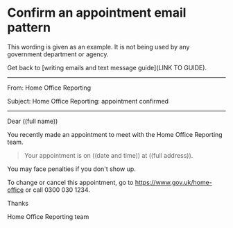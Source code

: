 # Confirm an appointment email pattern

This wording is given as an example. It is not being used by any government department or agency.

Get back to [writing emails and text message guide](LINK TO GUIDE). 

***

From: Home Office Reporting

Subject: Home Office Reporting: appointment confirmed

***

Dear ((full name))

You recently made an appointment to meet with the Home Office Reporting team.

> Your appointment is on ((date and time)) at ((full address)). 

You may face penalties if you don't show up.

To change or cancel this appointment, go to https://www.gov.uk/home-office or call 0300 030 1234.

Thanks

Home Office Reporting team
